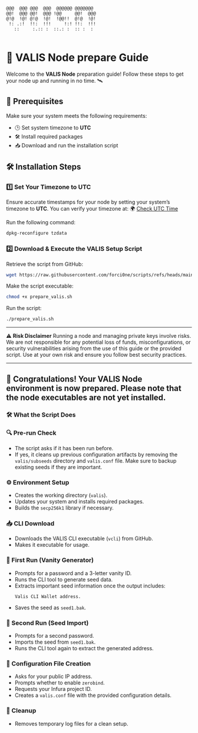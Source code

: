 ```
                                   
@@@  @@@ @@@  @@@  @@@@@@ @@@@@@@  
@@!  @@@ @@!  @@@ !@@     @@!  @@@ 
@!@  !@! @!@  !@!  !@@!!  @!@  !@! 
 !: .:!  !!:  !!!     !:! !!:  !!! 
   ::     :.:: :  ::.: :  :: :  :  
                                   
```

# 🚀 VALIS Node prepare Guide

Welcome to the **VALIS Node** preparation guide! Follow these steps to get your node up and running in no time. 🛰️

## 📌 Prerequisites
Make sure your system meets the following requirements:
- 🕒 Set system timezone to **UTC**
- 🛠️ Install required packages
- 📥 Download and run the installation script

## 🛠️ Installation Steps

### 1️⃣ Set Your Timezone to UTC
Ensure accurate timestamps for your node by setting your system’s timezone to **UTC**. You can verify your timezone at:
🌍 [Check UTC Time](https://time.is/UTC)

Run the following command:
```bash
dpkg-reconfigure tzdata
```

### 2️⃣ Download & Execute the VALIS Setup Script
Retrieve the script from GitHub:
```bash
wget https://raw.githubusercontent.com/forci0ne/scripts/refs/heads/main/prepare_valis.sh
```

Make the script executable:
```bash
chmod +x prepare_valis.sh
```

Run the script:
```bash
./prepare_valis.sh
```

---
⚠️ **Risk Disclaimer**
Running a node and managing private keys involve risks. We are not responsible for any potential loss of funds, misconfigurations, or security vulnerabilities arising from the use of this guide or the provided script. Use at your own risk and ensure you follow best security practices.

---
🚀 **Congratulations!** Your VALIS Node environment is now prepared. Please note that the node executables are not yet installed.
---

### 🛠️ What the Script Does

### 🔍 Pre-run Check
- The script asks if it has been run before.
- If yes, it cleans up previous configuration artifacts by removing the `valis/subseeds` directory and `valis.conf` file. Make sure to backup existing seeds if they are important.

### ⚙️ Environment Setup
- Creates the working directory (`valis`).
- Updates your system and installs required packages.
- Builds the `secp256k1` library if necessary.

### 📥 CLI Download
- Downloads the VALIS CLI executable (`vcli`) from GitHub.
- Makes it executable for usage.

### 🔑 First Run (Vanity Generator)
- Prompts for a password and a 3-letter vanity ID.
- Runs the CLI tool to generate seed data.
- Extracts important seed information once the output includes:
  ```
  Valis CLI Wallet address.
  ```
- Saves the seed as `seed1.bak`.

### 🔄 Second Run (Seed Import)
- Prompts for a second password.
- Imports the seed from `seed1.bak`.
- Runs the CLI tool again to extract the generated address.

### 📜 Configuration File Creation
- Asks for your public IP address.
- Prompts whether to enable `zerobind`.
- Requests your Infura project ID.
- Creates a `valis.conf` file with the provided configuration details.

### 🧹 Cleanup
- Removes temporary log files for a clean setup.
